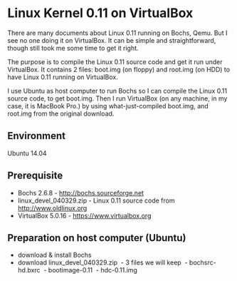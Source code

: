 # Linux Kernel 0.11 on VirtualBox

There are many documents about Linux 0.11 running on Bochs, Qemu. But I see no one doing it on VirtualBox. It can be simple and straightforward, though still took me some time to get it right.

The purpose is to compile the Linux 0.11 source code and get it run under VirtualBox. It contains 2 files: boot.img (on floppy) and root.img (on HDD) to have Linux 0.11 running on VirtualBox. 

I use Ubuntu as host computer to run Bochs so I can compile the Linux 0.11 source code, to get boot.img. Then I run VirtualBox (on any machine, in my case, it is MacBook Pro.) by using what-just-compiled boot.img, and root.img from the original download.     

## Environment
Ubuntu 14.04

## Prerequisite
- Bochs 2.6.8 - http://bochs.sourceforge.net
- linux_devel_040329.zip - Linux 0.11 source code from http://www.oldlinux.org
- VirtualBox 5.0.16 - https://www.virtualbox.org

## Preparation on host computer (Ubuntu)
- download & install Bochs
- download linux_devel_040329.zip
  - 3 files we will keep
  - bochsrc-hd.bxrc
  - bootimage-0.11
  - hdc-0.11.img

